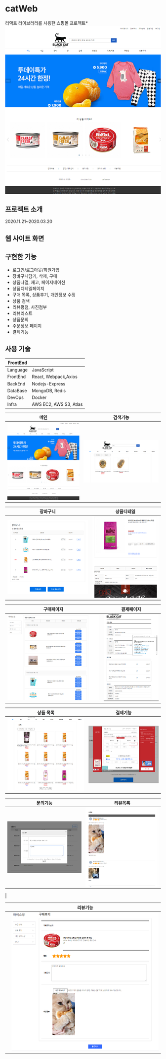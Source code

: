 # catWeb

리액트 라이브러리를 사용한 쇼핑몰 프로젝트*
![](/frontend-react/public/image/catweb.png)

## 프로젝트 소개

2020.11.21~2020.03.20

## 웹 사이트 화면

## 구현한 기능

- 로그인/로그아웃/회원가입
- 장바구니담기, 삭제, 구매
- 상품나열, 재고, 페이지네이션
- 상품디테일페이지
- 구매 목록, 상품후기, 개인정보 수정
- 상품 검색
- 리뷰평점, 사진첨부
- 리뷰리스트
- 상품문의
- 주문정보 페이지
- 결제기능

## 사용 기술

|FrontEnd||
|---|---|
|Language|JavaScript|
|FrontEnd|React, Webpack,Axios|
|BackEnd|Nodejs-Express|
|DataBase|MongoDB, Redis|
|DevOps|Docker|
|Infra|AWS EC2, AWS S3, Atlas|

|                 메인                |               검색기능                |
| :-----------------------------------: | :-----------------------------------: |
| <img src="frontend-react/public/image/catweb (1).png" >    | <img src="frontend-react/public/image/search.png" >   |

|               장바구니                |                상품디테일               |
| :-----------------------------------: | :-----------------------------------: |
| <img src="frontend-react/public/image/cart.png" > | <img src="frontend-react/public/image/detail.png" >  |

|                구매페이지               |               결제페이지             |
| :-----------------------------------: | :-----------------------------------: |
| <img src="frontend-react/public/image/myshowping.png" > | <img src="frontend-react/public/image/pay.png" > |

|               상품 목록               |                 결제기능                |
| :-----------------------------------: | :-----------------------------------: |
| <img src="frontend-react/public/image/productlist.png" > | <img src="frontend-react/public/image/pay1.png" > |

|               문의기능               |                 리뷰목록                |
| :-----------------------------------: | :-----------------------------------: |
| <img src="frontend-react/public/image/que.png" > | <img src="frontend-react/public/image/reviewlist.png" > |
|

|                              |                 리뷰기능                |
| :-----------------------------------: | :-----------------------------------: |
|  | <img src="frontend-react/public/image/writereview.png" > |